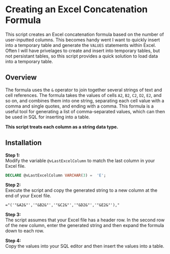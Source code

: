 # Creating an Excel Concatenation Formula

This script creates an Excel concatenation formula based on the number of user-inputted columns.  This becomes handy went I want to quickly insert into a temporary table and generate the `VALUES` statements within Excel.  Often I will have privelages to create and insert into temporary tables, but not persistant tables, so this script provides a quick solution to load data into a temporary table.

## Overview 

The formula uses the `&` operator to join together several strings of text and cell references.  The formula takes the values of cells `A2`, `B2`, `C2`, `D2`, `E2`, and so on, and combines them into one string, separating each cell value with a comma and single quotes, and ending with a comma.  This formula is a useful tool for generating a list of comma-separated values, which can then be used in SQL for inserting into a table.  

**This script treats each column as a string data type.**

## Installation

**Step 1:**  
Modify the variable `@vLastExcelColumn` to match the last column in your Excel file.
```sql
DECLARE @vLastExcelColumn VARCHAR(3) =  'E';
```

**Step 2:**  
Execute the script and copy the generated string to a new column at the end of your Excel file.
```excel
="('"&A2&"','"&B2&"','"&C2&"','"&D2&"','"&E2&"'),"
```

**Step 3:**  
The script assumes that your Excel file has a header row. In the second row of the new column, enter the generated string and then expand the formula down to each row.

**Step 4:**   
Copy the values into your SQL editor and then insert the values into a table.
